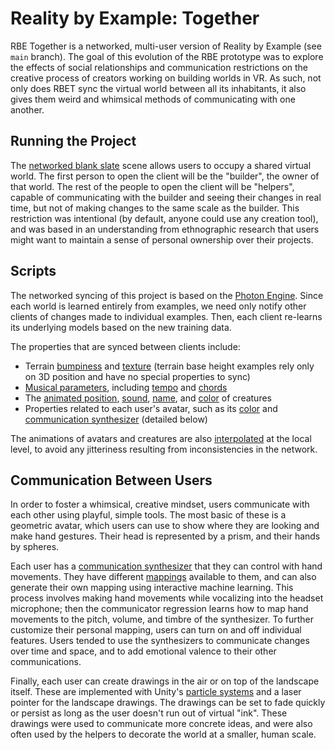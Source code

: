 # Reality by Example: Together

RBE Together is a networked, multi-user version of Reality by Example (see `main` branch). The goal of this evolution of the RBE prototype was to explore the 
effects of social relationships and communication restrictions on the creative process of creators working on building worlds in VR. As such, not only does 
RBET sync the virtual world between all its inhabitants, it also gives them weird and whimsical methods of communicating with one another.


## Running the Project

The [networked blank slate](Assets/Scenes/BlankSlate_Networked.unity) scene allows users to occupy a shared virtual world. The first person to open 
the client will be the "builder", the owner of that world. The rest of the people to open the client will be "helpers", capable of communicating with 
the builder and seeing their changes in real time, but not of making changes to the same scale as the builder. This restriction was intentional (by default, 
anyone could use any creation tool), and was based in an understanding from ethnographic research that users might want to maintain a sense of personal 
ownership over their projects.

## Scripts

The networked syncing of this project is based on the [Photon Engine](https://www.photonengine.com/). Since each world is learned entirely from examples, 
we need only notify other clients of changes made to individual examples. Then, each client re-learns its underlying models based on the new training data.

The properties that are synced between clients include:

- Terrain [bumpiness](Assets/Scripts/Photon/PhotonGISExampleView.cs) and [texture](Assets/Scripts/Photon/PhotonTextureExampleView.cs) (terrain base 
height examples rely only on 3D position and have no special properties to sync)
- [Musical parameters](Assets/Scripts/Photon/Photon0To1ExampleView.cs), including [tempo](Assets/Scripts/Photon/PhotonTempoExampleView.cs) 
and [chords](Assets/Scripts/Photon/PhotonChordExampleView.cs)
- The [animated position](Assets/Scripts/Photon/PhotonAnimatedCreatureView.cs), [sound](Assets/Scripts/Photon/PhotonAnimatedCreatureSoundView.cs), 
[name](Assets/Scripts/Photon/PhotonAnimatedCreatureNameView.cs), and [color](Assets/Scripts/Photon/PhotonAnimatedCreatureColorView.cs) of creatures
- Properties related to each user's avatar, such as its [color](Assets/Scripts/Photon/AvatarColorUpdater.cs) and 
[communication synthesizer](Assets/Scripts/Photon/PhotonCommunicateSynthView.cs) (detailed below)

The animations of avatars and creatures are also [interpolated](Assets/Scripts/Photon/PhotonLerpTransformView.cs) at the local level, to avoid any 
jitteriness resulting from inconsistencies in the network.

## Communication Between Users

In order to foster a whimsical, creative mindset, users communicate with each other using playful, simple tools. The most basic of these is a geometric 
avatar, which users can use to show where they are looking and make hand gestures. Their head is represented by a prism, and their hands by spheres.

Each user has a [communication synthesizer](Assets/Scripts/Sound/CommunicateSynth.cs) that they can control with hand movements. They have different 
[mappings](Assets/Scripts/Sound/CommunicateSynthMapping.cs) available to them, and can also generate their own mapping using interactive machine learning.
This process involves making hand movements while vocalizing into the headset microphone; then the communicator regression learns how to map hand movements 
to the pitch, volume, and timbre of the synthesizer. To further customize their personal mapping, users can turn on and off individual features. Users tended 
to use the synthesizers to communicate changes over time and space, and to add emotional valence to their other communications.

Finally, each user can create drawings in the air or on top of the landscape itself. These are implemented with Unity's 
[particle systems](https://docs.unity3d.com/Manual/class-ParticleSystem.html) and a laser pointer for the landscape drawings. The drawings can be set to 
fade quickly or persist as long as the user doesn't run out of virtual "ink". These drawings were used to communicate more concrete ideas, and were also 
often used by the helpers to decorate the world at a smaller, human scale.

